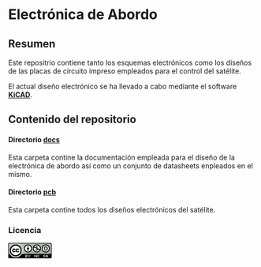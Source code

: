 # Electrónica de Abordo

## Resumen

Este repositrio contiene tanto los esquemas electrónicos como los diseños de las placas de circuito impreso empleados para el
control del satélite.

El actual diseño electrónico se ha llevado a cabo mediante el software **[KiCAD](http://kicad-pcb.org/)**.

## Contenido del repositorio

#### Directorio [docs](./docs/)

Esta carpeta contine la documentación empleada para el diseño de la electrónica de abordo así como un conjunto de datasheets enpleados en el mismo.

#### Directorio [pcb](./pcb/)

Esta carpeta contine todos los diseños electrónicos del satélite.

### Licencia

[![Creaive Commons 4.0 logo](img/cc40.png)](http://creativecommons.org/licenses/by-nc-sa/4.0/)
